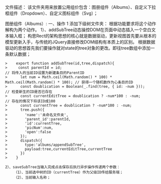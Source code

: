 文件描述：
该文件夹用来放置公用组价包含：图册组件（Albums）、自定义下拉框组件（Dropdown）、自定义图标组件（Svg）；

图册组件（Albums）:
一、操作
  1 添加下级树文件夹：
    根据功能要求将这个动作解构为两个动作。
    1）、addSubTree动态操控DOM在页面中动态插入一个空白文本输入框；
        构思Rect的架构思想的核心就是数据驱动，更新视图首先要从根本的模型更新入手，与传统的JQuery直接修改DOM结构有本质上的区别。
        根据数据驱动的思想首先我们要操作就对state的tree对象的更改。即往tree数组中添加一条默认数据；
        
    >    export function addSubTree(id,tree,dispatch){
    >     const parentId = id;                                                       // 将传入的当前ID设置为新建条目的ParentID
    >      let num = Math.ceil(Math.random() * 100) * Math.ceil(Math.random() * 100); // 获得一个随机数作为心条目的ID
    >      const doublication = Boolean(_.find(tree, { id: -num }));                  // 检查新生的ID是否已存在
    >      const currentEditTree = doublication ? -num*100 : -num;                    // 存在的情况下将该ID成100
    >      const currentTree = doublication ? -num*100 : -num;
    >      tree.push({
    >        'name':'未命名文件夹',
    >        'parent_id':parentId,
    >        'id':currentTree,
    >        'picNum':num,
    >        'open':false
    >      });
    >      dispatch({
    >        type:'albums/appendSubTree',
    >        payload:tree,currentEditTree,currentTree
    >      })
    >    }
        
    2）、saveSubTree当输入完成点击保存后执行异步操作传递两个参数：
        （1）、当前选中树的ID（currentTree）作为父级ID传给服务端；
        （2）、当前输入名称；
